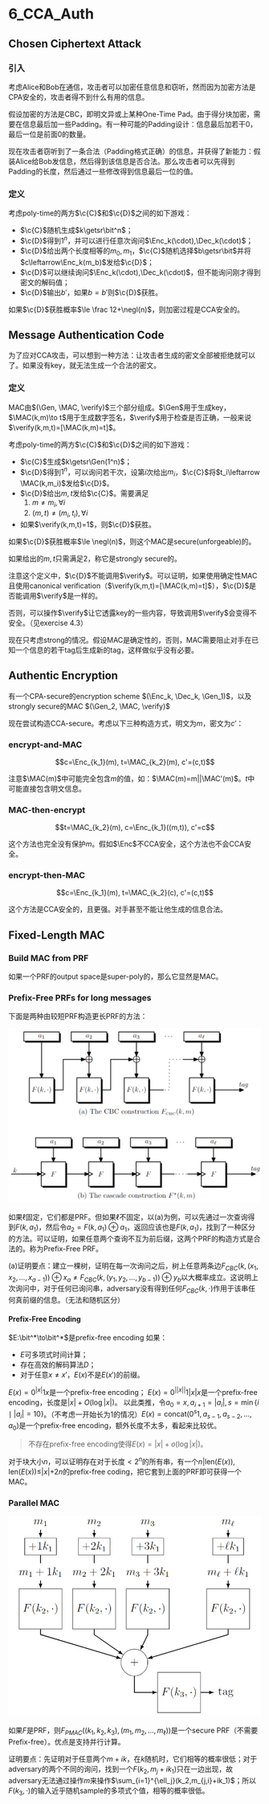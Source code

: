 # 6_CCA_Auth

$$\newcommand{\c}[1]{\mathcal{#1}}\newcommand{\Gen}{\textsf{Gen}}\newcommand{\Rand}{\textsf{Rand}}\newcommand{\Enc}{\textsf{Enc}}\newcommand{\Dec}{\textsf{Dec}}\newcommand{\MAC}{\textsf{MAC}}\newcommand{\verify}{\textsf{Vrfy}}\newcommand{\Sign}{\textsf{Sign}}\newcommand{\Eval}{\textsf{Eval}}\newcommand{\poly}{\textrm{poly}}\newcommand{\negl}{\textrm{negl}}\newcommand{\bit}{\{0,1\}}\newcommand{\gl}{\textsf{gl}}\newcommand{\hc}{\textsf{hc}}\newcommand{\getsr}{\stackrel{\smash{\$}}\gets}$$

## Chosen Ciphertext Attack

### 引入

考虑Alice和Bob在通信，攻击者可以加密任意信息和窃听，然而因为加密方法是CPA安全的，攻击者得不到什么有用的信息。

假设加密的方法是CBC，即明文异或上某种One-Time Pad。由于得分块加密，需要在信息最后加一些Padding。有一种可能的Padding设计：信息最后加若干0，最后一位是前面0的数量。

现在攻击者窃听到了一条合法（Padding格式正确）的信息，并获得了新能力：假装Alice给Bob发信息，然后得到该信息是否合法。那么攻击者可以先得到Padding的长度，然后通过一些修改得到信息最后一位的值。

### 定义

考虑poly-time的两方$\c{C}$和$\c{D}$之间的如下游戏：

- $\c{C}$随机生成$k\getsr\bit^n$；
- $\c{D}$得到$1^n$，并可以进行任意次询问$\Enc_k(\cdot),\Dec_k(\cdot)$；
- $\c{D}$给出两个长度相等的$m_0,m_1$，$\c{C}$随机选择$b\getsr\bit$并将$c\leftarrow\Enc_k(m_b)$发给$\c{D}$；
- $\c{D}$可以继续询问$\Enc_k(\cdot),\Dec_k(\cdot)$，但不能询问刚才得到密文的解码值；
- $\c{D}$输出$b'$，如果$b=b'$则$\c{D}$获胜。

如果$\c{D}$获胜概率$\le \frac 12+\negl(n)$，则加密过程是CCA安全的。

## Message Authentication Code

为了应对CCA攻击，可以想到一种方法：让攻击者生成的密文全部被拒绝就可以了。如果没有key，就无法生成一个合法的密文。


### 定义

MAC由$(\Gen, \MAC, \verify)$三个部分组成。$\Gen$用于生成key，$\MAC(k,m)\to t$用于生成数字签名，$\verify$用于检查是否正确，一般来说$\verify(k,m,t)=[\MAC(k,m)=t]$。

考虑poly-time的两方$\c{C}$和$\c{D}$之间的如下游戏：

- $\c{C}$生成$k\getsr\Gen(1^n)$；
- $\c{D}$得到$1^n$，可以询问若干次，设第$i$次给出$m_i$，$\c{C}$将$t_i\leftarrow \MAC(k,m_i)$发给$\c{D}$。
- $\c{D}$给出$m,t$发给$\c{C}$。需要满足
    1. $m\ne m_i, \forall i$
    2. $(m,t)\ne (m_i,t_i), \forall i$
- 如果$\verify(k,m,t)=1$，则$\c{D}$获胜。

如果$\c{D}$获胜概率$\le \negl(n)$，则这个MAC是secure(unforgeable)的。

如果给出的$m,t$只需满足2，称它是strongly secure的。

注意这个定义中，$\c{D}$不能调用$\verify$。可以证明，如果使用确定性MAC且使用canonical verification（$\verify(k,m,t)=[\MAC(k,m)=t]$），$\c{D}$是否能调用$\verify$是一样的。

否则，可以操作$\verify$让它透露key的一些内容，导致调用$\verify$会变得不安全。（见exercise 4.3）

现在只考虑strong的情况。假设MAC是确定性的，否则，MAC需要阻止对手在已知一个信息的若干tag后生成新的tag，这样做似乎没有必要。

## Authentic Encryption

有一个CPA-secure的encryption scheme $(\Enc_k, \Dec_k, \Gen_1)$，以及strongly secure的MAC $(\Gen_2, \MAC, \verify)$

现在尝试构造CCA-secure。考虑以下三种构造方式，明文为$m$，密文为$c'$：

### encrypt-and-MAC

$$c=\Enc_{k_1}(m), t=\MAC_{k_2}(m), c'=(c,t)$$

注意$\MAC(m)$中可能完全包含$m$的值，如：$\MAC(m)=m||\MAC'(m)$。$t$中可能直接包含明文信息。


### MAC-then-encrypt

$$t=\MAC_{k_2}(m), c=\Enc_{k_1}((m,t)), c'=c$$

这个方法也完全没有保护$m$。假如$\Enc$不CCA安全，这个方法也不会CCA安全。

### encrypt-then-MAC

$$c=\Enc_{k_1}(m), t=\MAC_{k_2}(c), c'=(c,t)$$

这个方法是CCA安全的，且更强。对手甚至不能让他生成的信息合法。

## Fixed-Length MAC

### Build MAC from PRF

如果一个PRF的output space是super-poly的，那么它显然是MAC。

### Prefix-Free PRFs for long messages

下面是两种由较短PRF构造更长PRF的方法：

![](vx_images/2015921221053.png)

如果$\ell$固定，它们都是PRF。但如果$\ell$不固定，以(a)为例，可以先通过一次查询得到$F(k,a_1)$，然后令$a_2=F(k,a_1)\oplus a_1$，返回应该也是$F(k,a_1)$，找到了一种区分的方法。可以证明，如果任意两个查询不互为前后缀，这两个PRF的构造方式是合法的。称为Prefix-Free PRF。

(a)证明要点：建立一棵树，证明在每一次询问之后，树上任意两条边$F_{CBC}(k,(x_1,x_2,\dots,x_{a-1}))\oplus x_a\ne F_{CBC}(k,(y_1,y_2,\dots,y_{b-1}))\oplus y_b$以大概率成立。这说明上次询问中，对于任何已询问串，adversary没有得到任何$F_{CBC}(k,\cdot)$作用于该串任何真前缀的信息。（无法和随机区分）

#### Prefix-Free Encoding

$E:\bit^*\to\bit^*$是prefix-free encoding 如果：

- $E$可多项式时间计算；
- 存在高效的解码算法$D$；
- 对于任意$x\ne x'$，$E(x)$不是$E(x')$的前缀。

$E(x)=0^{|x|}1x$是一个prefix-free encoding；
$E(x)=0^{||x||}1|x|x$是一个prefix-free encoding，长度是$|x|+O(\log |x|)$。
以此类推，令$a_0=x,a_{i+1}=|a_i|,s=\min\{i\mid |a_i|=10\}$。（不考虑一开始长为1的情况）$E(x)=\mathrm{concat}(0^{s}1,a_{s-1},a_{s-2},\dots,a_0)$是一个prefix-free encoding，额外长度不太多，看起来比较优。

> 不存在prefix-free encoding使得$E(x)=|x|+o(\log|x|)$。

对于块大小$n$，可以证明存在对于长度$<2^n$的所有串，有一个$n| \mathrm{len}(E(x)),\mathrm{len}(E(x))\le |x|+2n$的prefix-free coding，把它套到上面的PRF即可获得一个MAC。



### Parallel MAC

![](vx_images/13075423239482.png)

如果$F$是PRF，则$F_{PMAC}((k_1,k_2,k_3),(m_1,m_2,\dots, m_{\ell}))$是一个secure PRF（不需要Prefix-free）。优点是支持并行计算。

证明要点：先证明对于任意两个$m+ik$，在$k$随机时，它们相等的概率很低；对于adversary的两个不同的询问，找到一个$F(k_2,m_j+ik_1)$只在一边出现，故adversary无法通过操作$m$来操作$\sum_{i=1}^{\ell_j}(k_2,m_{j,i}+ik_1)$；所以$F(k_3,\cdot)$的输入近乎随机sample的多项式个值，相等的概率很低。
